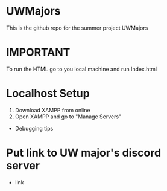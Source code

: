# UWMajors
This is the github repo for the summer project UWMajors

# IMPORTANT
To run the HTML go to you local machine and run Index.html


# Localhost Setup

1) Download XAMPP from online 
2) Open XAMPP and go to "Manage Servers"
- Debugging tips

# Put link to UW major's discord server 
* link
